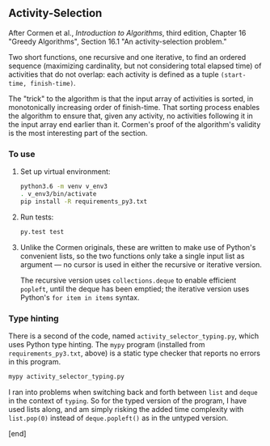 ## Activity-Selection

After Cormen et al., _Introduction to Algorithms_, third edition, Chapter 16 "Greedy Algorithms", Section 16.1 "An activity-selection problem."

Two short functions, one recursive and one iterative, to find an ordered sequence (maximizing cardinality, but not considering total elapsed time) of activities that do not overlap: each activity is defined as a tuple `(start-time, finish-time)`.

The "trick" to the algorithm is that the input array of activities is sorted, in monotonically increasing order of finish-time. That sorting process enables the algorithm to ensure that, given any activity, no activities following it in the input array end earlier than it. Cormen's proof of the algorithm's validity is the most interesting part of the section.

### To use

 1. Set up virtual environment:

    ```bash
    python3.6 -m venv v_env3
    . v_env3/bin/activate
    pip install -R requirements_py3.txt
    ```

 2. Run tests:

    ```bash
    py.test test
    ```

 3. Unlike the Cormen originals, these are written to make use of Python's convenient lists, so the two functions only take a single input list as argument — no cursor is used in either the recursive or iterative version.

    The recursive version uses `collections.deque` to enable efficient `popleft`, until the deque has been emptied; the iterative version uses Python's `for item in items` syntax.

### Type hinting

There is a second of the code, named `activity_selector_typing.py`, which uses Python type hinting. The `mypy` program (installed from `requirements_py3.txt`, above) is a static type checker that reports no errors in this program.

```bash
mypy activity_selector_typing.py
```

I ran into problems when switching back and forth between `list` and `deque` in the context of `typing`. So for the typed version of the program, I have used lists along, and am simply risking the added time complexity with `list.pop(0)` instead of `deque.popleft()` as in the untyped version.

[end]
